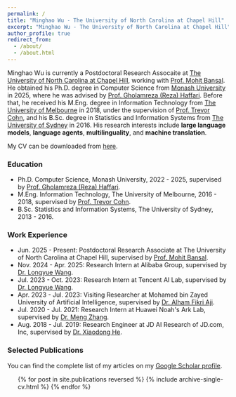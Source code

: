 ```yaml
---
permalink: /
title: "Minghao Wu - The University of North Carolina at Chapel Hill"
excerpt: "Minghao Wu - The University of North Carolina at Chapel Hill"
author_profile: true
redirect_from: 
  - /about/
  - /about.html
---
```



Minghao Wu is currently a Postdoctoral Research Assocaite at [The University of North Carolina at Chapel Hill](https://www.unc.edu/), working with [Prof. Mohit Bansal](https://www.cs.unc.edu/~mbansal/). He obtained his Ph.D. degree in Computer Science from [Monash University](https://www.monash.edu/) in 2025, where he was advised by [Prof. Gholamreza (Reza) Haffari](https://rezahaffari.github.io/HomePage/HomePage.html). Before that, he received his M.Eng. degree in Information Technology from [The University of Melbourne](https://www.unimelb.edu.au/) in 2018, under the supervision of [Prof. Trevor Cohn](https://trevorcohn.github.io/), and his B.Sc. degree in Statistics and Information Systems from [The University of Sydney](https://www.sydney.edu.au/) in 2016. His research interests include <b>large language models</b>, <b>language agents</b>, <b>multilinguality</b>, and <b>machine translation</b>.


<!-- My CV can be downloaded from <a href="https://minghao-wu.github.io/files/cv/minghao-wu-cv-en.pdf"><u>English version</u></a> and <a href="https://minghao-wu.github.io/files/cv/minghao-wu-cv-zh.pdf"><u>中文版</u></a>. -->
My CV can be downloaded from <a href="https://minghao-wu.github.io/files/cv/minghao-wu-cv-en.pdf"><u>here</u></a>.

### Education

* Ph.D. Computer Science, Monash University, 2022 - 2025, supervised by [Prof. Gholamreza (Reza) Haffari](https://rezahaffari.github.io/HomePage/HomePage.html).
* M.Eng. Information Technology, The University of Melbourne, 2016 - 2018, supervised by [Prof. Trevor Cohn](https://trevorcohn.github.io/).
* B.Sc. Statistics and Information Systems, The University of Sydney, 2013 - 2016.


### Work Experience

* Jun. 2025 - Present: Postdoctoral Research Associate at The University of North Carolina at Chapel Hill, supervised by [Prof. Mohit Bansal](https://www.cs.unc.edu/~mbansal/).
* Nov. 2024 - Apr. 2025: Research Intern at Alibaba Group, supervised by [Dr. Longyue Wang](http://www.longyuewang.com/).
* Jul. 2023 - Oct. 2023: Research Intern at Tencent AI Lab, supervised by [Dr. Longyue Wang](http://www.longyuewang.com/).
* Apr. 2023 - Jul. 2023: Visiting Researcher at Mohamed bin Zayed University of Artificial Intelligence, supervised by [Dr. Alham Fikri Aji](https://afaji.github.io/).
* Jul. 2020 - Jul. 2021: Research Intern at Huawei Noah's Ark Lab, supervised by [Dr. Meng Zhang](https://zmlarry.github.io/).
* Aug. 2018 - Jul. 2019: Research Engineer at JD AI Research of JD.com, Inc, supervised by [Dr. Xiaodong He](https://scholar.google.com/citations?user=W5WbqgoAAAAJ&hl=en).

### Selected Publications
You can find the complete list of my articles on my [Google Scholar profile](https://scholar.google.com/citations?user=E2zcuy0AAAAJ&hl=en).

  <ul>{% for post in site.publications reversed %}
    {% include archive-single-cv.html %}
  {% endfor %}</ul>